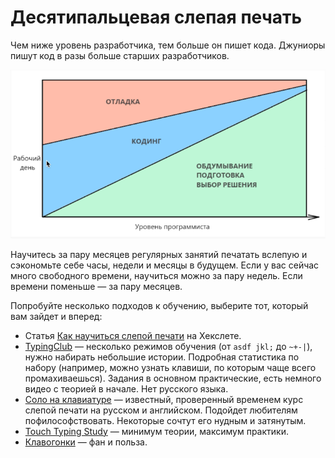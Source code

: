 # Десятипальцевая слепая печать

Чем ниже уровень разработчика, тем больше он пишет кода. Джуниоры пишут код в разы больше старших разработчиков.

![](/.gitbook/assets/working_day.png)

Научитесь за пару месяцев регулярных занятий печатать вслепую и сэкономьте себе часы, недели и месяцы в будущем. Если у вас сейчас много свободного времени, научиться можно за пару недель. Если времени поменьше — за пару месяцев.

Попробуйте несколько подходов к обучению, выберите тот, который вам зайдет и вперед:

* Статья [Как научиться слепой печати](https://hexletguides.github.io/typing/) на Хекслете.
* [TypingClub](https://www.typingclub.com/) — несколько режимов обучения \(от `asdf jkl;` до `~+-|`\), нужно набирать небольшие истории. Подробная статистика по набору \(например, можно узнать клавиши, по которым чаще всего промахиваешься\). Задания в основном практические, есть немного видео с теорией в начале. Нет русского языка.
* [Соло на клавиатуре](http://nabiraem.ru/) — известный, проверенный временем курс слепой печати на русском и английском. Подойдет любителям пофилософствовать. Некоторые сочтут его нудным и затянутым.
* [Touch Typing Study](http://www.typingstudy.com/ru/) — минимум теории, максимум практики.
* [Клавогонки](http://klavogonki.ru/) — фан и польза.

